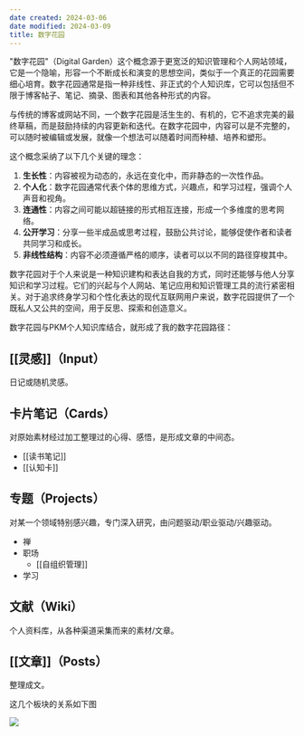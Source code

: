 ```yaml
---
date created: 2024-03-06
date modified: 2024-03-09
title: 数字花园
---
```


"数字花园"（Digital Garden）这个概念源于更宽泛的知识管理和个人网站领域，它是一个隐喻，形容一个不断成长和演变的思想空间，类似于一个真正的花园需要细心培育。数字花园通常是指一种非线性、非正式的个人知识库，它可以包括但不限于博客帖子、笔记、摘录、图表和其他各种形式的内容。

与传统的博客或网站不同，一个数字花园是活生生的、有机的，它不追求完美的最终草稿，而是鼓励持续的内容更新和迭代。在数字花园中，内容可以是不完整的，可以随时被编辑或发展，就像一个想法可以随着时间而种植、培养和塑形。

这个概念采纳了以下几个关键的理念：

1. **生长性**：内容被视为动态的，永远在变化中，而非静态的一次性作品。
2. **个人化**：数字花园通常代表个体的思维方式，兴趣点，和学习过程，强调个人声音和视角。
3. **连通性**：内容之间可能以超链接的形式相互连接，形成一个多维度的思考网络。
4. **公开学习**：分享一些半成品或思考过程，鼓励公共讨论，能够促使作者和读者共同学习和成长。
5. **非线性结构**：内容不必须遵循严格的顺序，读者可以以不同的路径穿梭其中。

数字花园对于个人来说是一种知识建构和表达自我的方式，同时还能够与他人分享知识和学习过程。它们的兴起与个人网站、笔记应用和知识管理工具的流行紧密相关。对于追求终身学习和个性化表达的现代互联网用户来说，数字花园提供了一个既私人又公共的空间，用于反思、探索和创造意义。

数字花园与PKM个人知识库结合，就形成了我的数字花园路径：
##  [[灵感]]（Input） 
日记或随机灵感。
## 卡片笔记（Cards）
对原始素材经过加工整理过的心得、感悟，是形成文章的中间态。
- [[读书笔记]]
- [[认知卡]]

## 专题（Projects）
对某一个领域特别感兴趣，专门深入研究，由问题驱动/职业驱动/兴趣驱动。
- 禅
- 职场
	- [[自组织管理]]
- 学习

## 文献（Wiki）
个人资料库，从各种渠道采集而来的素材/文章。

## [[文章]]（Posts）
整理成文。

这几个板块的关系如下图

![](https://pic.imgdb.cn/item/65ec619e9f345e8d032c30ce.jpg)
